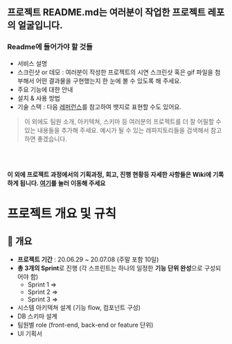 ## 프로젝트 README.md는 여러분이 작업한 프로젝트 레포의 얼굴입니다.

### Readme에 들어가야 할 것들  

- 서비스 설명
- 스크린샷 or 데모 : 여러분이 작성한 프로젝트의 시연 스크린샷 혹은 gif 파일을 첨부해서 어떤 결과물을 구현했는지 한 눈에 볼 수 있도록 해 주세요. 
- 주요 기능에 대한 안내 
- 설치 & 사용 방법
- 기술 스택 : 다음 [레퍼런스](https://velog.io/@loakick/Shield-IO-%EC%82%AC%EC%9A%A9%EB%B2%95-iojyndy4pi)를 참고하여 뱃지로 표현할 수도 있어요.

> 이 외에도 팀원 소개, 아키텍쳐, 스키마 등 여러분의 프로젝트를 더 잘 어필할 수 있는 내용들을 추가해 주세요. 
> 예시가 될 수 있는 레파지토리들을 검색해서 참고하면 좋겠습니다. 

<br/>
<br/>

**이 외에 프로젝트 과정에서의 기획과정, 회고, 진행 현황등 자세한 사항들은 Wiki에 기록하게 됩니다. [여기](https://github.com/codestates/project-test/wiki)를 눌러 이동해 주세요**


# 프로젝트 개요 및 규칙

## 📌 개요

- **프로젝트 기간** : 20.06.29 ~ 20.07.08 (주말 포함 10일)
- **총 3개의 Sprint**로 진행 (각 스프린트는 하나의 일정한 **기능 단위 완성**으로 구성되어야 함)
    - Sprint 1 ⇒
    - Sprint 2 ⇒
    - Sprint 3 ⇒
- 시스템 아키텍쳐 설계 (기능 flow, 컴포넌트 구성)
- DB 스키마 설계
- 팀원별 role (front-end, back-end or feature 단위)
- UI 기획서